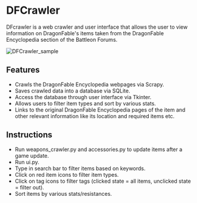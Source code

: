 # DFCrawler
DFcrawler is a web crawler and user interface that allows the user to view information on DragonFable's items taken from the DragonFable Encyclopedia section of the Battleon Forums.

![DFCrawler_sample](https://github.com/lattecatte/DFCrawler/assets/154484150/8110a541-269b-49f9-83dc-14c5d2376bde)

## Features
- Crawls the DragonFable Encyclopedia webpages via Scrapy.
- Saves crawled data into a database via SQLite.
- Access the database through user interface via Tkinter.
- Allows users to filter item types and sort by various stats.
- Links to the original DragonFable Encyclopedia pages of the item and other relevant information like its location and required items etc.

## Instructions
- Run weapons_crawler.py and accessories.py to update items after a game update.
- Run ui.py.
- Type in search bar to filter items based on keywords.
- Click on red item icons to filter item types.
- Click on tag icons to filter tags (clicked state = all items, unclicked state = filter out).
- Sort items by various stats/resistances.
